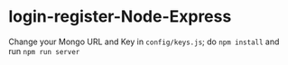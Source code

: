 # login-register-Node-Express
Change your Mongo URL and Key in `config/keys.js`;
do `npm install` and run `npm run server`